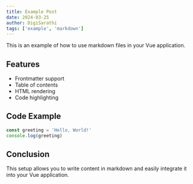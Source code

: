 ```yaml
---
title: Example Post
date: 2024-03-25
author: DigiSarathi
tags: ['example', 'markdown']
---
```


This is an example of how to use markdown files in your Vue application.

## Features

- Frontmatter support
- Table of contents
- HTML rendering
- Code highlighting

## Code Example

```javascript
const greeting = 'Hello, World!'
console.log(greeting)
```

## Conclusion

This setup allows you to write content in markdown and easily integrate it into your Vue application.
